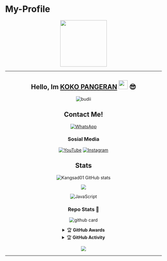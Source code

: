 # My-Profile

<p align="center">
<img src="https://avatars.githubusercontent.com/mendingturu" width="150" height="150"/>
</p>

<div align="center">

---
## Hello, Im [KOKO PANGERAN](https://instagram.com/kokopangeran_) <img src="https://github.com/TheDudeThatCode/TheDudeThatCode/blob/master/Assets/Hi.gif" width="29px"> :sunglasses:

<p align="center">
  <img src="http://readme-typing-svg.herokuapp.com?color=%230B80F7&center=true&vCenter=true&multiline=false&lines=Hello+there!.;My+name+is+KokoPangeran;Learning++JavaScript.;jangan+bully+saia%2C++Bwang+%3A).;Thank+you+for+your+attention." alt="budii">
</p>

## Contact Me!
[![WhatsApp](https://img.shields.io/badge/WhatsApp-25D366?style=for-the-badge&logo=whatsapp&logoColor=white)](https://wa.me/6283863727745)

### Sosial Media
[![YouTube](https://img.shields.io/badge/KOKO-PANGERAN-red?style=for-the-badge&logo=youtube&logoColor=white)](https://youtube.com/channel/UC_nKNU3Htf4Bp_wkhj3pVXQ)
[![Instagram](https://img.shields.io/badge/KOKO-PANGERAN-black?style=for-the-badge&logo=instagram&logoColor=white)](https://instagram.com/kokopangeran_)

## Stats
![Kangsad01 GitHub stats](https://github-readme-stats.vercel.app/api?username=MendingTuru&show_icons=true&theme=radical)
<p align="center"><a href="https://github.com/MendingTuru"><img src="https://github-readme-stats.vercel.app/api/top-langs/?username=MendingTuru&theme=radical&layout=compact"></a></p>
<img alt="JavaScript" src="https://img.shields.io/badge/javascript%20-%23323330.svg?&style=for-the-badge&logo=javascript&logoColor=%23F7DF1E"/>

### Repo Stats 🔭
![github card](https://github-readme-stats.vercel.app/api/pin/?username=MendingTuru&repo=Meilana-MD4&theme=dark)


<details>
    <summary>&#127942 <b>GitHub Awards</b></summary><br/>

![Github Trophy](https://github-profile-trophy.vercel.app/?username=MendingTuru)

</details>

<details>
    <summary>&#127942 <b>GitHub Activity</b></summary><br/>

![Metrics](https://metrics.lecoq.io/MendingTuru?template=classic&repositories.forks=true&languages=1&languages.colors=github&languages.threshold=0%25&config.timezone=Asia%2Fjakarta)

</details> 

![](https://visitor-badge.glitch.me/badge?page_id=MendingTuru)

---


